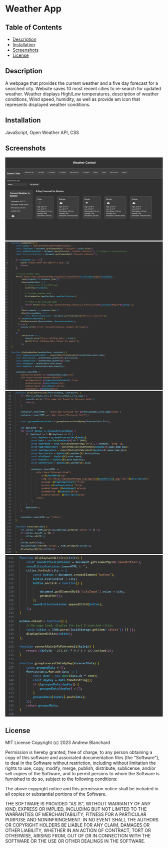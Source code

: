 # Weather App

## Table of Contents
- [Description](#description)
- [Installation](#installation)
- [Screenshots](#screenshots)
- [License](#license)

## Description
A webpage that provides the current weather and a five day forecast for a searched city. Website saves 10 most recent cities to re-search for updated weather. Weather displays High/Low temperatures, description of weather conditions, Wind speed, humidity, as well as provide am icon that represents displayed weather conditions. 

## Installation
JavaScript, Open Weather API, CSS

## Screenshots 
<img alt ="Screenshot of deployed weather app" src=https://github.com/AndrewBlanchard/Weather-Dashboard-App/blob/main/assets/Screenshots/Weather%20Website%20Screenshot.png>
<img alt ="First Screenshot of script.js code" src =https://github.com/AndrewBlanchard/Weather-Dashboard-App/blob/main/assets/Screenshots/Screenshot%20of%20Script%20code%201.png>
<img alt ="Second Screenshot of script.js code" src =https://github.com/AndrewBlanchard/Weather-Dashboard-App/blob/main/assets/Screenshots/Screenshot%20of%20Script%20code%202.png>
<img alt ="Third Screenshot of script.js code" src =https://github.com/AndrewBlanchard/Weather-Dashboard-App/blob/main/assets/Screenshots/Screenshot%20of%20Script%20code%203.png>

## License

MIT License Copyright (c) 2023 Andrew Blanchard

Permission is hereby granted, free of charge, to any person obtaining a copy of this software and associated documentation files (the "Software"), to deal in the Software without restriction, including without limitation the rights to use, copy, modify, merge, publish, distribute, sublicense, and/or sell copies of the Software, and to permit persons to whom the Software is furnished to do so, subject to the following conditions:

The above copyright notice and this permission notice shall be included in all copies or substantial portions of the Software.

THE SOFTWARE IS PROVIDED "AS IS", WITHOUT WARRANTY OF ANY KIND, EXPRESS OR IMPLIED, INCLUDING BUT NOT LIMITED TO THE WARRANTIES OF MERCHANTABILITY, FITNESS FOR A PARTICULAR PURPOSE AND NONINFRINGEMENT. IN NO EVENT SHALL THE AUTHORS OR COPYRIGHT HOLDERS BE LIABLE FOR ANY CLAIM, DAMAGES OR OTHER LIABILITY, WHETHER IN AN ACTION OF CONTRACT, TORT OR OTHERWISE, ARISING FROM, OUT OF OR IN CONNECTION WITH THE SOFTWARE OR THE USE OR OTHER DEALINGS IN THE SOFTWARE.
